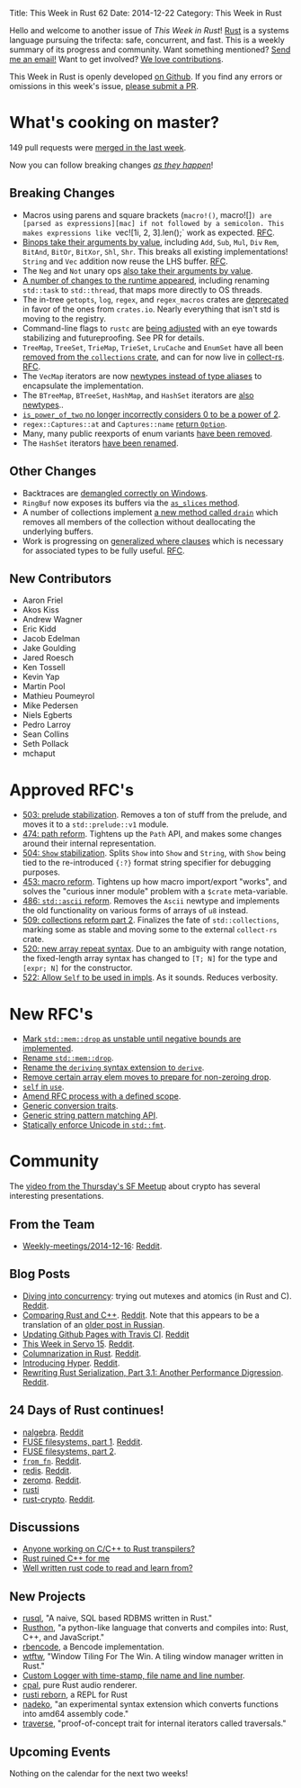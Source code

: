 Title: This Week in Rust 62
Date: 2014-12-22
Category: This Week in Rust

Hello and welcome to another issue of *This Week in Rust*!
[Rust](http://rust-lang.org) is a systems language pursuing the trifecta:
safe, concurrent, and fast. This is a weekly summary of its progress and
community. Want something mentioned? [Send me an
email!](mailto:corey@octayn.net?subject=This%20Week%20in%20Rust%20Suggestion)
Want to get involved? [We love
contributions](https://github.com/mozilla/rust/wiki/Note-guide-for-new-contributors).

This Week in Rust is openly developed [on Github](https://github.com/cmr/this-week-in-rust).
If you find any errors or omissions in this week's issue, [please submit a PR](https://github.com/cmr/this-week-in-rust/pulls).

# What's cooking on master?

149 pull requests were [merged in the last week][1].

[1]: https://github.com/rust-lang/rust/pulls?q=is%3Apr+is%3Amerged+updated%3A2014-12-15..2014-12-22

Now you can follow breaking changes *[as they happen][BitRust]*!

[BitRust]: http://bitrust.octarineparrot.com/

## Breaking Changes

* Macros using parens and square brackets (`macro!()`, macro![]`) are
  [parsed as expressions][mac] if not followed by a semicolon. This
  makes expressions like `vec![1i, 2, 3].len();` work as
  expected. [RFC][mac-rfc].
* [Binops take their arguments by value][binops], including `Add`,
  `Sub`, `Mul`, `Div` `Rem`, `BitAnd`, `BitOr`, `BitXor`, `Shl`,
  `Shr`. This breaks all existing implementations!  `String` and `Vec`
  addition now reuse the LHS buffer. [RFC][binops-rfc].
* The `Neg` and `Not` unary ops [also take their arguments by
  value][unops].
* [A number of changes to the runtime appeared][rt], including
  renaming `std::task` to `std::thread`, that maps more directly to OS
  threads.
* The in-tree `getopts`, `log`, `regex`, and `regex_macros` crates are
  [deprecated][crates] in favor of the ones from `crates.io`. Nearly
  everything that isn't std is moving to the registry.
* Command-line flags to `rustc` are [being adjusted][rustcflags] with
  an eye towards stabilizing and futureproofing. See PR for details.
* `TreeMap`, `TreeSet`, `TrieMap`, `TrieSet`, `LruCache` and `EnumSet`
  have all been [removed from the `collections` crate][rmcoll], and
  can for now live in [collect-rs]. [RFC][rmcoll-rfc].
* The `VecMap` iterators are now [newtypes instead of type
  aliases][vecmap] to encapsulate the implementation.
* The `BTreeMap`, `BTreeSet`, `HashMap`, and `HashSet` iterators are
  [also newtypes][morenewtypes]..
* [`is_power_of_two` no longer incorrectly considers 0 to be a power
  of 2][two].
* `regex::Captures::at` and `Captures::name` [return `Option`][regex].
* Many, many public reexports of enum variants [have been removed][enums].
* The `HashSet` iterators [have been
  renamed](https://github.com/rust-lang/rust/pull/19993).

[binops]: https://github.com/rust-lang/rust/pull/19448
[binops-rfc]: https://github.com/rust-lang/rfcs/blob/master/text/0439-cmp-ops-reform.md
[unops]: https://github.com/rust-lang/rust/pull/19899
[rt]: https://github.com/rust-lang/rust/pull/19654
[two]: https://github.com/rust-lang/rust/pull/19640
[vecmap]: https://github.com/rust-lang/rust/pull/19720
[morenewtypes]: https://github.com/rust-lang/rust/pull/19770
[regex]: https://github.com/rust-lang/rust/pull/19818
[crates]: https://github.com/rust-lang/rust/pull/19820
[rustcflags]: https://github.com/rust-lang/rust/pull/19900
[rmcoll]: https://github.com/rust-lang/rust/pull/19955
[collect-rs]: https://github.com/Gankro/collect-rs/
[rmcoll-rfc]: https://github.com/rust-lang/rfcs/blob/master/text/0509-collections-reform-part-2.md
[mac]: https://github.com/rust-lang/rust/pull/19984
[mac-rfc]: https://github.com/rust-lang/rfcs/blob/master/text/0378-expr-macros.md
[enums]: https://github.com/rust-lang/rust/pull/19842

## Other Changes

* Backtraces are [demangled correctly on Windows][bt].
* `RingBuf` now exposes its buffers via the [`as_slices`
  method][as_slices].
* A number of collections implement [a new method called
  `drain`][drain] which removes all members of the collection without
  deallocating the underlying buffers.
* Work is progressing on [generalized where clauses][where] which is
  necessary for associated types to be fully useful. [RFC][where-rfc].

[bt]: https://github.com/rust-lang/rust/pull/19819
[as_slices]: https://github.com/rust-lang/rust/pull/19903
[drain]: https://github.com/rust-lang/rust/pull/19946
[where]: https://github.com/rust-lang/rust/pull/20073
[where-rfc]: https://github.com/rust-lang/rfcs/blob/master/text/0135-where.md

## New Contributors

* Aaron Friel
* Akos Kiss
* Andrew Wagner
* Eric Kidd
* Jacob Edelman
* Jake Goulding
* Jared Roesch
* Ken Tossell
* Kevin Yap
* Martin Pool
* Mathieu Poumeyrol
* Mike Pedersen
* Niels Egberts
* Pedro Larroy
* Sean Collins
* Seth Pollack
* mchaput

# Approved RFC's

- [503: prelude stabilization][503]. Removes a ton of stuff from the prelude,
  and moves it to a `std::prelude::v1` module.
- [474: path reform][474]. Tightens up the `Path` API, and makes some changes
  around their internal representation.
- [504: `Show` stabilization][504]. Splits `Show` into `Show` and `String`,
  with `Show` being tied to the re-introduced `{:?}` format string specifier
  for debugging purposes.
- [453: macro reform][453]. Tightens up how macro import/export "works", and
  solves the "curious inner module" problem with a `$crate` meta-variable.
- [486: `std::ascii` reform][486]. Removes the `Ascii` newtype and implements
  the old functionality on various forms of arrays of `u8` instead.
- [509: collections reform part 2][509]. Finalizes the fate of
  `std::collections`, marking some as stable and moving some to the external
  `collect-rs` crate.
- [520: new array repeat syntax][520]. Due to an ambiguity with range
  notation, the fixed-length array syntax has changed to `[T; N]` for the type
  and `[expr; N]` for the constructor.
- [522: Allow `Self` to be used in impls][522]. As it sounds. Reduces
  verbosity.

[520]: https://github.com/rust-lang/rfcs/blob/master/text/0520-new-array-repeat-syntax.md
[522]: https://github.com/rust-lang/rfcs/blob/master/text/0522-self-impl.md
[509]: https://github.com/rust-lang/rfcs/blob/master/text/0509-collections-reform-part-2.md
[486]: https://github.com/rust-lang/rfcs/blob/master/text/0486-std-ascii-reform.md
[504]: https://github.com/rust-lang/rfcs/blob/master/text/0504-show-stabilization.md
[503]: https://github.com/rust-lang/rfcs/blob/master/text/0503-prelude-stabilization.md
[474]: https://github.com/rust-lang/rfcs/blob/master/text/0474-path-reform.md
[453]: https://github.com/rust-lang/rfcs/blob/master/text/0453-macro-reform.md

# New RFC's

- [Mark `std::mem::drop` as unstable until negative bounds are
  implemented](https://github.com/rust-lang/rfcs/pull/536).
- [Rename `std::mem::drop`](https://github.com/rust-lang/rfcs/pull/535).
- [Rename the `deriving` syntax extension to
  `derive`](https://github.com/rust-lang/rfcs/pull/534).
- [Remove certain array elem moves to prepare for non-zeroing
  drop](https://github.com/rust-lang/rfcs/pull/533).
- [`self` in `use`](https://github.com/rust-lang/rfcs/pull/532).
- [Amend RFC process with a defined
  scope](https://github.com/rust-lang/rfcs/pull/531).
- [Generic conversion traits](https://github.com/rust-lang/rfcs/pull/529).
- [Generic string pattern matching
  API](https://github.com/rust-lang/rfcs/pull/528).
- [Statically enforce Unicode in
  `std::fmt`](https://github.com/rust-lang/rfcs/pull/526).

# Community

The [video from the Thursday's SF Meetup][meetup] about crypto has
several interesting presentations.

[meetup]: https://air.mozilla.org/bay-area-rust-meetup-december-2014/

## From the Team

* [Weekly-meetings/2014-12-16][mtg]:  [Reddit][mtg-reddit].

[mtg]: https://github.com/rust-lang/meeting-minutes/blob/master/weekly-meetings/2014-12-16.md
[mtg-reddit]: http://www.reddit.com/r/rust/comments/2pjmve/weekly_meeting_20141216/

## Blog Posts

* [Diving into concurrency][jvns]: trying out mutexes and atomics (in Rust and
  C). [Reddit][jvns-reddit].
* [Comparing Rust and C++][kuku]. [Reddit][kuku-reddit]. Note that this
  appears to be a translation of an [older post in
  Russian](http://habrahabr.ru/post/225003/).
* [Updating Github Pages with Travis
  CI](http://words.steveklabnik.com/update-github-pages-with-travis-ci).
  [Reddit](http://www.reddit.com/r/rust/comments/2phrge/updating_github_pages_with_travis_ci/)
* [This Week in Servo 15](blog.servo.org/2014/12/15/twis-15/).
  [Reddit](http://www.reddit.com/r/rust/comments/2pj6bv/this_week_in_servo_15/).
* [Columnarization in
  Rust](http://www.frankmcsherry.org/columnarization/serialization/rust/2014/12/15/Columnarization-in-Rust.html).
  [Reddit](http://www.reddit.com/r/rust/comments/2pozxt/columnarization_in_rust/).
* [Introducing Hyper](http://seanmonstar.com/post/105541782562/hyper).
  [Reddit](http://www.reddit.com/r/rust/comments/2pqnjn/hyper_intro/).
* [Rewriting Rust Serialization, Part 3.1: Another Performance
  Digression](http://erickt.github.io/blog/2014/12/13/performance-digression/).
  [Reddit](http://www.reddit.com/r/rust/comments/2pxx52/rewriting_serialization_part_31_another/).

[jvns]: http://jvns.ca/blog/2014/12/14/fun-with-threads/
[jvns-reddit]: http://www.reddit.com/r/rust/comments/2pabnd/diving_into_concurrency_trying_out_mutexes_and/
[kuku]: http://kukuruku.co/hub/rust/comparing-rust-and-cpp
[kuku-reddit]: http://www.reddit.com/r/rust/comments/2pbzug/comparing_rust_and_c/


## 24 Days of Rust continues!

* [nalgebra](https://siciarz.net/24-days-of-rust-nalgebra/).
  [Reddit](http://www.reddit.com/r/rust/comments/2pa7md/24_days_of_rust_nalgebra/)
* [FUSE filesystems, part
  1](https://siciarz.net/24-days-of-rust-fuse-filesystems-part-1/).
  [Reddit](http://www.reddit.com/r/rust/comments/2pdxbe/24_days_of_rust_fuse_filesystems_part_1/).
* [FUSE filesystems, part
  2](https://siciarz.net/24-days-of-rust-fuse-filesystems-part-2/).
* [`from_fn`](https://siciarz.net/24-days-of-rust-from_fn/).
  [Reddit](http://www.reddit.com/r/rust/comments/2pljk9/24_days_of_rust_from_fn/).
* [redis](https://siciarz.net/24-days-of-rust-redis/).
  [Reddit](http://www.reddit.com/r/rust/comments/2ppltp/24_days_of_rust_redis/).
* [zeromq](https://siciarz.net/24-days-of-rust-zeromq/).
  [Reddit](http://www.reddit.com/r/rust/comments/2pwt70/24_days_of_rust_zeromq/).
* [rusti](https://siciarz.net/24-days-of-rust-rusti/)
* [rust-crypto](https://siciarz.net/24-days-of-rust-rust-crypto/).
  [Reddit](http://www.reddit.com/r/rust/comments/2q07jv/24_days_of_rust_rustcrypto/).

## Discussions

* [Anyone working on C/C++ to Rust
  transpilers?](http://www.reddit.com/r/rust/comments/2pyg8f/anyone_working_on_cc_to_rust_transpilers/)
* [Rust ruined C++ for
  me](http://www.reddit.com/r/rust/comments/2pi3ju/rust_ruined_c_for_me/)
* [Well written rust code to read and learn
  from?](http://www.reddit.com/r/rust/comments/2pmaqz/well_written_rust_code_to_read_and_learn_from/)

## New Projects

* [rusql](https://github.com/mttr/rusql), "A naive, SQL based RDBMS written in
  Rust."
* [Rusthon](https://github.com/rusthon/Rusthon), "a python-like language that
  converts and compiles into: Rust, C++, and JavaScript."
* [rbencode](https://github.com/asamy45/rbencode), a Bencode implementation.
* [wtftw](https://github.com/Kintaro/wtftw), "Window Tiling For The Win. A
  tiling window manager written in Rust."
* [Custom Logger with time-stamp, file name and line
  number](http://joshitech.blogspot.com/2014/12/rust-customer-logger.html).
* [cpal](https://crates.io/crates/cpal), pure Rust audio renderer.
* [rusti reborn](https://github.com/murarth/rusti), a REPL for Rust
* [nadeko](https://github.com/klutzy/nadeko), "an experimental syntax
  extension which converts functions into amd64 assembly code."
* [traverse](https://github.com/reem/rust-traverse), "proof-of-concept trait
  for internal iterators called traversals."

## Upcoming Events

Nothing on the calendar for the next two weeks!
